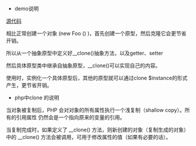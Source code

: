 - demo说明

[源代码](https://learnku.com/docs/php-design-patterns/2018/Pool/1491)

相比正常创建一个对象 (new Foo () )，首先创建一个原型，然后克隆它会更节省开销。

所以从一个抽象原型中定义好__clone()抽象方法，以及getter、setter

然后具体原型类中继承自抽象原型，__clone()可以实现自己的内容。

使用时，实例化一个具体原型后，其他的原型就可以通过clone $instance的形式产生，更节省开销。

- php中clone 的说明

当对象被复制后，PHP 会对对象的所有属性执行一个浅复制（shallow copy）。所有的引用属性 仍然会是一个指向原来的变量的引用。

当复制完成时，如果定义了 __clone() 方法，则新创建的对象（复制生成的对象）中的 __clone() 方法会被调用，可用于修改属性的值（如果有必要的话）。